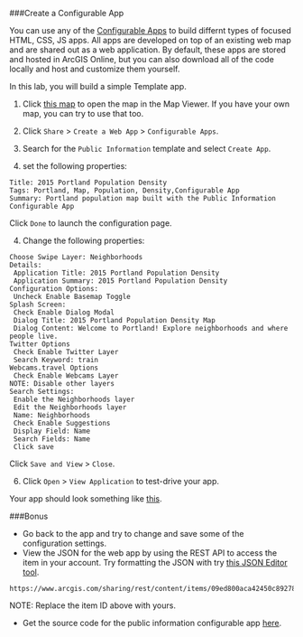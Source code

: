 ###Create a Configurable App

You can use any of the [Configurable Apps](http://www.arcgis.com/home/gallery.html#c=esri&t=apps&o=modified&f=configurable) to build differnt types of focused HTML, CSS, JS apps. All apps are developed on top of an existing web map and are shared out as a web application. By default, these apps are stored and hosted in ArcGIS Online, but you can also download all of the code locally and host and customize them yourself.

In this lab, you will build a simple Template app.

1. Click [this map](http://www.arcgis.com/home/webmap/viewer.html?webmap=7186a92406194797aa518c06c189a71f) to open the map in the Map Viewer. If you have your own map, you can try to use that too.

2. Click `Share` > `Create a Web App` > `Configurable Apps`.

3. Search for the `Public Information` template and select `Create App`.

4. set the following properties:

 ```
 Title: 2015 Portland Population Density
 Tags: Portland, Map, Population, Density,Configurable App
 Summary: Portland population map built with the Public Information Configurable App
 ```

 Click `Done` to launch the configuration page.

4. Change the following properties:

 ```
 Choose Swipe Layer: Neighborhoods
 Details: 
  Application Title: 2015 Portland Population Density
  Application Summary: 2015 Portland Population Density
 Configuration Options:
  Uncheck Enable Basemap Toggle
 Splash Screen: 
  Check Enable Dialog Modal
  Dialog Title: 2015 Portland Population Density Map
  Dialog Content: Welcome to Portland! Explore neighborhoods and where people live.
 Twitter Options
  Check Enable Twitter Layer
  Search Keyword: train
 Webcams.travel Options
  Check Enable Webcams Layer
 NOTE: Disable other layers
 Search Settings:
  Enable the Neighborhoods layer
  Edit the Neighborhoods layer
  Name: Neighborhoods
  Check Enable Suggestions
  Display Field: Name
  Search Fields: Name
  Click save
 ```

 Click `Save and View` > `Close`.

6. Click `Open` > `View Application` to test-drive your app.

Your app should look something like [this](http://edn.maps.arcgis.com/apps/PublicInformation/index.html?appid=09ed800aca42450c89278c3c6a3815dc).

###Bonus
* Go back to the app and try to change and save some of the configuration settings.
* View the JSON for the web app by using the REST API to access the item in your account. Try formatting the JSON with try [this JSON Editor tool](http://www.jsoneditoronline.org/).

 ```
 https://www.arcgis.com/sharing/rest/content/items/09ed800aca42450c89278c3c6a3815dc/data
 ```

 NOTE: Replace the item ID above with yours.
* Get the source code for the public information configurable app [here](https://github.com/Esri/public-information-map-template-js).
